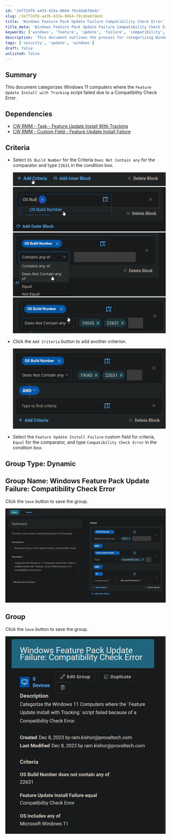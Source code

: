 ```yaml
---
id: '2eff2df6-a435-433a-8664-79cdda6fdedc'
slug: /2eff2df6-a435-433a-8664-79cdda6fdedc
title: 'Windows Feature Pack Update Failure Compatibility Check Error'
title_meta: 'Windows Feature Pack Update Failure Compatibility Check Error'
keywords: ['windows', 'feature', 'update', 'failure', 'compatibility', 'check', 'error']
description: 'This document outlines the process for categorizing Windows 11 computers where the Feature Update Install with Tracking script has failed due to a Compatibility Check Error. It includes criteria for selection and steps for creating a dynamic group in ConnectWise RMM.'
tags: ['security', 'update', 'windows']
draft: false
unlisted: false
---
```


## Summary

This document categorizes Windows 11 computers where the `Feature Update Install with Tracking` script failed due to a Compatibility Check Error.

## Dependencies

- [CW RMM - Task - Feature Update Install With Tracking](/docs/5244ac77-6926-4902-a183-b4b2aac18e2b)
- [CW RMM - Custom Field - Feature Update Install Failure](/docs/1c9abaeb-17f0-4a3b-86ee-953b5b713dc3)

## Criteria

- Select `OS Build Number` for the Criteria `Does Not Contain any` for the comparator and type `22631` in the condition box.

  ![Image 1](../../../static/img/Windows-Feature-Pack-Update-Failure-Compatibility-Check-Error/image_1.png)  
  ![Image 2](../../../static/img/Windows-Feature-Pack-Update-Failure-Compatibility-Check-Error/image_2.png)  
  ![Image 3](../../../static/img/Windows-Feature-Pack-Update-Failure-Compatibility-Check-Error/image_3.png)  
  ![Image 4](../../../static/img/Windows-Feature-Pack-Update-Failure-Compatibility-Check-Error/image_4.png)

- Click the `Add Criteria` button to add another criterion.

  ![Image 5](../../../static/img/Windows-Feature-Pack-Update-Failure-Compatibility-Check-Error/image_5.png)

- Select the `Feature Update Install Failure` custom field for criteria, `Equal` for the comparator, and type `Compatibility Check Error` in the condition box.

## Group Type: Dynamic

## Group Name: Windows Feature Pack Update Failure: Compatibility Check Error

Click the `Save` button to save the group.

![Image 6](../../../static/img/Windows-Feature-Pack-Update-Failure-Compatibility-Check-Error/image_6.png)

## Group

Click the `Save` button to save the group.

![Image 7](../../../static/img/Windows-Feature-Pack-Update-Failure-Compatibility-Check-Error/image_7.png)



